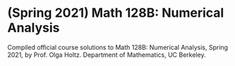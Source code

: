 # (Spring 2021) Math 128B: Numerical Analysis

Compiled official course solutions to Math 128B: Numerical Analysis, Spring 2021, by Prof. Olga Holtz. Department of Mathematics, UC Berkeley.
